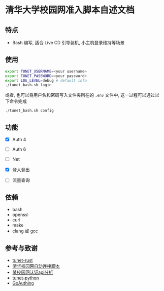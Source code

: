 # 清华大学校园网准入脚本自述文档

## 特点

-   Bash 编写, 适合 Live CD 引导装机, 小主机登录维持等场景

## 使用

```sh
export TUNET_USERNAME=<your username>
export TUNET_PASSWORD=<your password>
export LOG_LEVEL=debug # default info
./tunet_bash.sh login
```

或者, 也可以将用户名和密码写入文件夹所在的 `.env` 文件中, 这一过程可以通过以下命令完成

```sh
./tunet_bash.sh config
```

## 功能

-   [x] Auth 4
-   [ ] Auth 6
-   [ ] Net

-   [x] 登入登出
-   [ ] 流量查询

## 依赖

-   bash
-   openssl
-   curl
-   make
-   clang 或 gcc

## 参考与致谢

-   [tunet-rust](https://github.com/Berrysoft/tunet-rust)
-   [清华校园网自动连接脚本](https://github.com/WhymustIhaveaname/TsinghuaTunet)
-   [某校园网认证api分析](https://www.ciduid.top/2022/0706/school-network-auth/)
-   [tunet-python](https://github.com/yuantailing/tunet-python/)
-   [GoAuthing](https://github.com/z4yx/GoAuthing)
